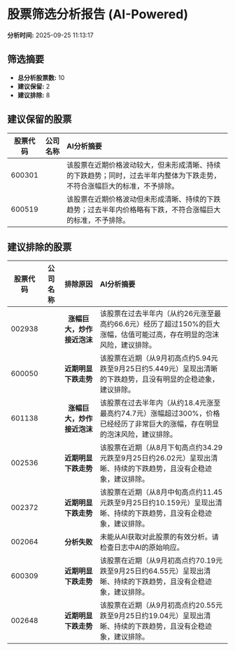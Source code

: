 # 股票筛选分析报告 (AI-Powered)

**分析时间:** 2025-09-25 11:13:17

## 筛选摘要

- **总分析股票数:** 10
- **建议保留:** 2
- **建议排除:** 8

## 建议保留的股票

| 股票代码 | 公司名称 | AI分析摘要 |
|:---:|:---:|:---|
| 600301 |  | 该股票在近期价格波动较大，但未形成清晰、持续的下跌趋势；同时，过去半年内整体为下跌走势，不符合涨幅巨大的标准，不予排除。 |
| 600519 |  | 该股票在近期价格波动但未形成清晰、持续的下跌趋势；过去半年内价格略有下跌，不符合涨幅巨大的标准，不予排除。 |

## 建议排除的股票

| 股票代码 | 公司名称 | 排除原因 | AI分析摘要 |
|:---:|:---:|:---:|:---|
| 002938 |  | **涨幅巨大，炒作接近泡沫** | 该股票在过去半年内（从约26元涨至最高约66.6元）经历了超过150%的巨大涨幅，估值可能过高，存在明显的泡沫风险，建议排除。 |
| 600050 |  | **近期明显下跌走势** | 该股票在近期（从9月初高点约5.94元跌至9月25日约5.449元）呈现出清晰的下跌趋势，且没有明显的企稳迹象，建议排除。 |
| 601138 |  | **涨幅巨大，炒作接近泡沫** | 该股票在过去半年内（从约18.4元涨至最高约74.7元）涨幅超过300%，价格已经经历了非常巨大的涨幅，存在明显的泡沫风险，建议排除。 |
| 002536 |  | **近期明显下跌走势** | 该股票在近期（从8月下旬高点约34.29元跌至9月25日约26.02元）呈现出清晰、持续的下跌趋势，且没有企稳迹象，建议排除。 |
| 002372 |  | **近期明显下跌走势** | 该股票在近期（从8月中旬高点约11.45元跌至9月25日约10.159元）呈现出清晰、持续的下跌趋势，且没有企稳迹象，建议排除。 |
| 002064 |  | **分析失败** | 未能从AI获取对此股票的有效分析。请检查日志中AI的原始响应。 |
| 600309 |  | **近期明显下跌走势** | 该股票在近期（从9月初高点约70.19元跌至9月25日约64.55元）呈现出清晰、持续的下跌趋势，且没有企稳迹象，建议排除。 |
| 002648 |  | **近期明显下跌走势** | 该股票在近期（从9月初高点约20.55元跌至9月25日约19.04元）呈现出清晰、持续的下跌趋势，且没有企稳迹象，建议排除。 |
